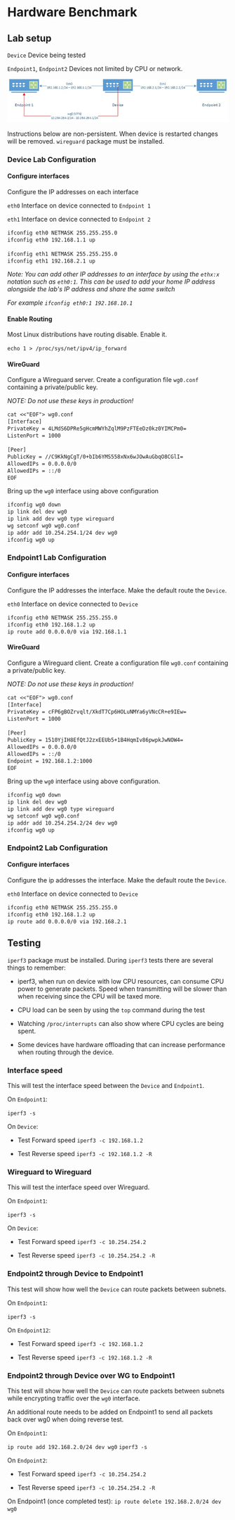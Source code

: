 # Hardware Benchmark

## Lab setup

`Device` Device being tested  

`Endpoint1`, `Endpoint2` Devices not limited by CPU or network.

![image](images/hardware-benchmark-network.jpg)

Instructions below are non-persistent. When device is restarted changes will be removed. `wireguard` package must be installed.

### Device Lab Configuration

#### Configure interfaces

Configure the IP addresses on each interface

`eth0` Interface on device connected to `Endpoint 1`

`eth1` Interface on device connected to `Endpoint 2`


```
ifconfig eth0 NETMASK 255.255.255.0
ifconfig eth0 192.168.1.1 up

ifconfig eth1 NETMASK 255.255.255.0
ifconfig eth1 192.168.2.1 up
```
*Note: You can add other IP addresses to an interface by using the `ethx:x` notation such as `eth0:1`.  This can be used to add your home IP address alongside the lab's IP address and share the same switch*

*For example `ifconfig eth0:1 192.168.10.1`*


#### Enable Routing

Most Linux distributions have routing disable. Enable it.

`echo 1 > /proc/sys/net/ipv4/ip_forward`

#### WireGuard

Configure a Wireguard server. Create a configuration file `wg0.conf` containing a private/public key.

*NOTE: Do not use these keys in production!* 

```
cat <<"EOF"> wg0.conf
[Interface]
PrivateKey = 4LMdS6DPRe5gHcmMWYhZqlM9PzFTEeDz0kz0YIMCPm0=
ListenPort = 1000

[Peer]
PublicKey = //C9KkNgCgT/0+bIb6YMS558xNx6wJOwAuGbqO8CGlI=
AllowedIPs = 0.0.0.0/0
AllowedIPs = ::/0
EOF
```

Bring up the `wg0` interface using above configuration

```
ifconfig wg0 down
ip link del dev wg0
ip link add dev wg0 type wireguard
wg setconf wg0 wg0.conf
ip addr add 10.254.254.1/24 dev wg0
ifconfig wg0 up
```


### Endpoint1 Lab Configuration

#### Configure interfaces

Configure the IP addresses the interface. Make the default route the `Device`.

`eth0` Interface on device connected to `Device`

```
ifconfig eth0 NETMASK 255.255.255.0
ifconfig eth0 192.168.1.2 up
ip route add 0.0.0.0/0 via 192.168.1.1
```

#### WireGuard

Configure a Wireguard client.  Create a configuration file `wg0.conf` containing a private/public key.

*NOTE: Do not use these keys in production!* 

```
cat <<"EOF"> wg0.conf
[Interface]
PrivateKey = cFP6gBOZrvqlt/XkdT7Cp6HOLuNMYa6yVNcCR+e9IEw=
ListenPort = 1000

[Peer]
PublicKey = 1510YjIH8EfQtJ2zxEEUb5+1B4HqmIv86pwpkJwNOW4=
AllowedIPs = 0.0.0.0/0
AllowedIPs = ::/0
Endpoint = 192.168.1.2:1000
EOF
```

Bring up the `wg0` interface using above configuration.

```
ifconfig wg0 down
ip link del dev wg0
ip link add dev wg0 type wireguard
wg setconf wg0 wg0.conf
ip addr add 10.254.254.2/24 dev wg0
ifconfig wg0 up
```

### Endpoint2 Lab Configuration

#### Configure interfaces

Configure the ip addresses the interface. Make the default route the `Device`.

`eth0` Interface on device connected to `Device`

```
ifconfig eth0 NETMASK 255.255.255.0
ifconfig eth0 192.168.1.2 up
ip route add 0.0.0.0/0 via 192.168.2.1
```

## Testing

`iperf3` package must be installed. During `iperf3` tests there are several things to remember:

- iperf3, when run on device with low CPU resources, can consume CPU power to generate packets. Speed when transmitting will be slower than when receiving since the CPU will be taxed more.

- CPU load can be seen by using the `top` command during the test

- Watching  `/proc/interrupts` can also show where CPU cycles are being spent.

- Some devices have hardware offloading that can increase performance when routing through the device.

### Interface speed

This will test the interface speed between the `Device` and `Endpoint1`.  

On `Endpoint1`:

`iperf3 -s`

On `Device`:

- Test Forward speed
`iperf3 -c 192.168.1.2`

- Test Reverse speed
`iperf3 -c 192.168.1.2 -R`


### Wireguard to Wireguard

This will test the interface speed over Wireguard. 

On `Endpoint1`:

`iperf3 -s`

On `Device`:

- Test Forward speed
`iperf3 -c 10.254.254.2`

- Test Reverse speed
`iperf3 -c 10.254.254.2 -R`

### Endpoint2 through Device to Endpoint1

This test will show how well the `Device` can route packets between subnets.

On `Endpoint1`:

`iperf3 -s`

On `Endpoint12`:

- Test Forward speed
`iperf3 -c 192.168.1.2`

- Test Reverse speed
`iperf3 -c 192.168.1.2 -R`


### Endpoint2 through Device over WG to Endpoint1

This test will show how well the `Device` can route packets between subnets while encrypting traffic over the `wg0` interface.

An additional route needs to be added on Endpoint1 to send all packets back over wg0 when doing reverse test.

On `Endpoint1`:

`ip route add 192.168.2.0/24 dev wg0`
`iperf3 -s`


On `Endpoint2`:

- Test Forward speed
`iperf3 -c 10.254.254.2`

- Test Reverse speed
`iperf3 -c 10.254.254.2 -R`

On Endpoint1 (once completed test):
`ip route delete 192.168.2.0/24 dev wg0`
